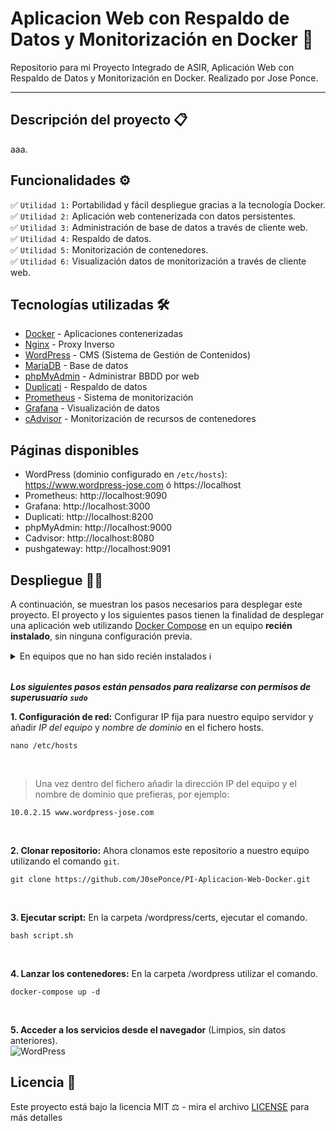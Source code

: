 # Aplicacion Web con Respaldo de Datos y Monitorización en Docker 🐳
Repositorio para mi Proyecto Integrado de ASIR, Aplicación Web con Respaldo de Datos y Monitorización en Docker. Realizado por Jose Ponce.
<hr>

## Descripción del proyecto 📋

<p align="justify">
aaa.
</p>

## Funcionalidades ⚙️

✅ `Utilidad 1:` Portabilidad y fácil despliegue gracias a la tecnología Docker. <br>
✅ `Utilidad 2:` Aplicación web contenerizada con datos persistentes. <br>
✅ `Utilidad 3:` Administración de base de datos a través de cliente web. <br>
✅ `Utilidad 4:` Respaldo de datos. <br>
✅ `Utilidad 5:` Monitorización de contenedores. <br>
✅ `Utilidad 6:` Visualización datos de monitorización a través de cliente web. <br>

## Tecnologías utilizadas 🛠️

* [Docker](https://www.docker.com/) - Aplicaciones contenerizadas
* [Nginx](https://www.nginx.com/) - Proxy Inverso
* [WordPress](https://wordpress.com/es/) - CMS (Sistema de Gestión de Contenidos)
* [MariaDB](https://mariadb.org/) - Base de datos
* [phpMyAdmin](https://www.phpmyadmin.net/) - Administrar BBDD por web
* [Duplicati](https://www.duplicati.com/) - Respaldo de datos
* [Prometheus](https://prometheus.io/) - Sistema de monitorización
* [Grafana](https://grafana.com/) - Visualización de datos
* [cAdvisor](https://hub.docker.com/r/google/cadvisor/) - Monitorización de recursos de contenedores

## Páginas disponibles

- WordPress (dominio configurado en `/etc/hosts`): https://www.wordpress-jose.com ó https://localhost
- Prometheus: http://localhost:9090
- Grafana: http://localhost:3000
- Duplicati: http://localhost:8200
- phpMyAdmin: http://localhost:9000
- Cadvisor: http://localhost:8080
- pushgateway: http://localhost:9091

## Despliegue 👨‍💻

A continuación, se muestran los pasos necesarios para desplegar este proyecto. El proyecto y los siguientes pasos tienen la finalidad de desplegar una aplicación web utilizando [Docker Compose](https://docs.docker.com/compose/) en un equipo **recién instalado**, sin ninguna configuración previa.
<br>
<details><summary>En equipos que no han sido recién instalados ℹ️ </summary>Si ya tienes Docker instalado en tu sistema simplemente revisa los pasos 1, 2 y 4, y comprueba que se ajusta a tu situación. (Dirección IP correctamente configurada, puertos ocupados, cerrados o bloqueados por el firewall, existencia del fichero daemon.json para configurar el daemon de Docker, etc...)
<br>
El script del paso 3 instala Docker y Docker Compose en el sistema, además de mover el fichero daemon.json a la ubicación de Docker necesaria, sobreescribiendo cualquier fichero de configuración daemon.json anterior. También genera los certificados autofirmados necesarios para acceder a WordPress a través de https de forma local y realiza un pull de las imagenes necesarias.
</details>
<br>

***Los siguientes pasos están pensados para realizarse con permisos de superusuario `sudo`***

**1. Configuración de red:** Configurar IP fija para nuestro equipo servidor y añadir *IP del equipo* y *nombre de dominio* en el fichero hosts. <br>
```shell
nano /etc/hosts
```

<br>

> Una vez dentro del fichero añadir la dirección IP del equipo y el nombre de dominio que prefieras, por ejemplo:

```shell
10.0.2.15 www.wordpress-jose.com
```

<br>

**2. Clonar repositorio:** Ahora clonamos este repositorio a nuestro equipo utilizando el comando `git`. <br>
```shell
git clone https://github.com/J0sePonce/PI-Aplicacion-Web-Docker.git
```

<br>

**3. Ejecutar script:** En la carpeta /wordpress/certs, ejecutar el comando. <br>
```shell
bash script.sh
```

<br>

**4. Lanzar los contenedores:** En la carpeta /wordpress utilizar el comando. <br>
```shell
docker-compose up -d
```

<br>

**5. Acceder a los servicios desde el navegador** (Limpios, sin datos anteriores). <br>
![WordPress](https://github.com/J0sePonce/PI-Aplicacion-Web-Docker/assets/93582239/b01d331f-86d9-4276-a277-9f04b4bf3fcf)

## Licencia 📄

Este proyecto está bajo la licencia MIT ⚖️ - mira el archivo [LICENSE](LICENSE) para más detalles
